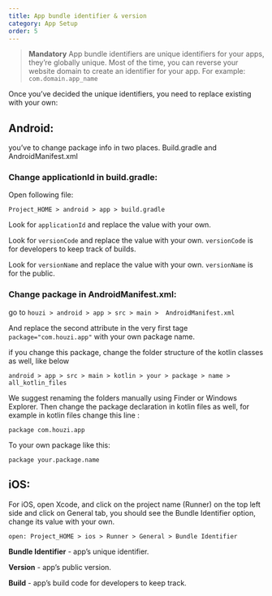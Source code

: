 ```yaml
---
title: App bundle identifier & version
category: App Setup
order: 5
---
```



> **Mandatory** App bundle identifiers are unique identifiers for your apps, they’re globally unique. Most of the time, you can reverse your website domain to create an identifier for your app. For example: `com.domain.app_name`

Once you’ve decided the unique identifiers, you need to replace existing with your own:

## Android:

you’ve to change package info in two places. Build.gradle and AndroidManifest.xml

### Change applicationId in build.gradle:

Open following file:

`Project_HOME > android > app > build.gradle`

Look for `applicationId` and replace the value with your own.

Look for `versionCode` and replace the value with your own. `versionCode` is for developers to keep track of builds.

Look for `versionName` and replace the value with your own. `versionName` is for the public.


### Change package in AndroidManifest.xml:


go to `houzi > android > app > src > main >  AndroidManifest.xml`

And replace the second attribute in the very first tage `package="com.houzi.app"` with your own package name.

if you change this package, change the folder structure of the kotlin classes as well, like below

`android > app > src > main > kotlin > your > package > name > all_kotlin_files`

We suggest renaming the folders manually using Finder or Windows Explorer. Then change the package declaration in kotlin files as well, for example in kotlin files change this line :
```
package com.houzi.app
```


To your own package like this:


```
package your.package.name
```

## iOS:
For iOS, open Xcode, and click on the project name (Runner) on the top left side and click on General tab, you should see the Bundle Identifier option, change its value with your own.

```
open: Project_HOME > ios > Runner > General > Bundle Identifier
```

**Bundle Identifier** - app’s unique identifier.

**Version** - app’s public version.

**Build** - app’s build code for developers to keep track.